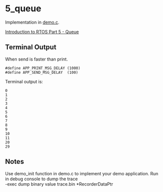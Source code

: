 # 5_queue

Implementation in [demo.c](./demo.c).

[Introduction to RTOS Part 5 - Queue](https://www.youtube.com/watch?v=pHJ3lxOoWeI&list=PLEBQazB0HUyQ4hAPU1cJED6t3DU0h34bz&index=5)

## Terminal Output
When send is faster than print.
```
#define APP_PRINT_MSG_DELAY (1000)
#define APP_SEND_MSG_DELAY  (100)
```
Terminal output is:
```
0
1
2
3
4
5
6
7
8
9
10
11
20
29
```

## Notes
Use demo_init function in demo.c to implement your demo application.
Run in debug console to dump the trace  
-exec dump binary value trace.bin *RecorderDataPtr